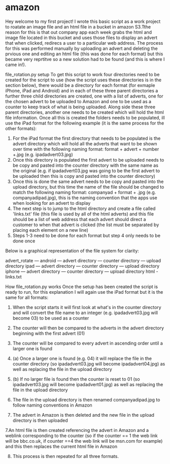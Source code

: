 amazon
======

Hey welcome to my first project! I wrote this basic script as a work project to roatate an image file and an html file in a bucket in amazon S3.Tthe reason for this is that out company app each week grabs the html and image file located in this bucket and uses those files to display an advert that when clicked, redirecs a user to a particular web address. The process for this was performed manually by uploading an advert and deleting the prvious one and editing an html file (this was done for each format) but this became very reprtitve so a new solution had to be found (and this is where I came in!).


file_rotation.py setup
To get this script to work four directories need to be created for the script to use (how the script uses these directories is in the section below), there would be a directory for each format (for exmaple iPhone, iPad and Android) and in each of these three parent directories a further three child directories are created, one with a list of adverts, one for the chosen advert to be uploaded to Amazon and one to be used as a counter to keep track of what is being uploaded. Along side these three parent directories, another one needs to be created which will hold the html file information. Once all this is created the folders needs to be populated, ill use the iPad format for the following example (it is the same process for the other formats): 


1. For the iPad format the first directory that needs to be populated is the advert directory which will hold all the adverts that want to be shown over time with the following naming format: format + advert + number +.jpg (e.g. ipadadvert03.jpg) 
2. Once this directory is populated the first advert to be uploaded needs to be copy and pasted into the counter directory with the same name as the original (e.g. if ipadadvert03.jpg was going to be the first advert to be uploaded then this is copy and pasted into the counter directory)
3. Once this is done the same advert needs to be copy and pasted into the upload directory, but this time the name of the file should be changed to match the following naming format: companyad + format + .jpg (e.g. companyadipad.jpg), this is the naming convention that the apps use when looking for an advert to display
4. The next step is to jump to the html directory and create a file called 'links.txt' file (this file is used by all of the html adverts) and this file should be a list of web address that each advert should direct a customer to when that advert is clicked (the list must be separated by placing each element on a new line)
5. Steps 1-3 need to be done for each format but step 4 only needs to be done once

Below is a graphical representation of the file system for clarity:

advert_rotate — android   — advert directory
                          — counter directory
                          — upload directory
                ipad      — advert directory
                          — counter directory
                          — upload directory
                iphone    — advert directory
                          — counter directory
                          — upload directory
                html      - links.txt


How file_rotation.py works
Once the setup has been created the script is ready to run, for this explanation I will again use the iPad format but it is the same for all formats:

1. When the script starts it will first look at what's in the counter directory and will convert the file name to an integer (e.g. ipadadvert03.jpg will become 03) to be used as a counter

2. The counter will then be compared to the adverts in the advert directory beginning with the first advert (01)

3. The counter will be compared to every advert in ascending order until a larger one is found

4. (a) Once a larger one is found (e.g. 04) it will replace the file in the counter directory (so ipadadvert03.jpg will become ipadadvert04.jpg) as well as replacing the file in the upload directory

4. (b) If no larger file is found then the counter is reset to 01 (so ipadadvert03.jpg will become ipadadvert01.jpg) as well as replacing the file in the upload directory 

5. The file in the upload directory is then renamed companyadipad.jpg to follow naming conventions in Amazon

6. The advert in Amazon is then deleted and the new file in the upload directory is then uploaded

7.An html file is then created referencing the advert in Amazon and a weblink corresponding to the counter (so if the counter == 1 the web link will be bbc.co.uk, if counter ==4 the web link will be msn.com for example) and this then replaces the current html file in Amazon

8. This process is then repeated for all three formats.
